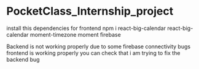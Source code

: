 # PocketClass_Internship_project

install this dependencies for frontend 
npm i react-big-calendar react-big-calendar moment-timezone moment firebase

 Backend is not working properly due to some firebase connectivity bugs 
 frontend is working properly you can check that
 i am trying to fix the backend bug
 

